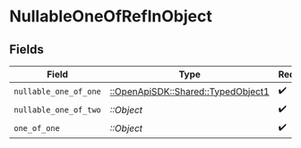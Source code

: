 # NullableOneOfRefInObject


## Fields

| Field                                                                     | Type                                                                      | Required                                                                  | Description                                                               |
| ------------------------------------------------------------------------- | ------------------------------------------------------------------------- | ------------------------------------------------------------------------- | ------------------------------------------------------------------------- |
| `nullable_one_of_one`                                                     | [::OpenApiSDK::Shared::TypedObject1](../../models/shared/typedobject1.md) | :heavy_check_mark:                                                        | N/A                                                                       |
| `nullable_one_of_two`                                                     | *::Object*                                                                | :heavy_check_mark:                                                        | N/A                                                                       |
| `one_of_one`                                                              | *::Object*                                                                | :heavy_check_mark:                                                        | N/A                                                                       |